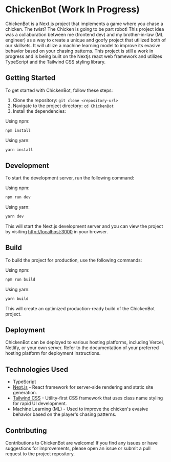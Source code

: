 # ChickenBot (Work In Progress)

ChickenBot is a Next.js project that implements a game where you chase a chicken. The twist? The Chicken is going to be part robot! This project idea was a collaboration between me (frontend dev) and my brother-in-law (ML engineer) as a way to create a unique and goofy project that utilized both of our skillsets. It will utilize a machine learning model to improve its evasive behavior based on your chasing patterns. This project is still a work in progress and is being built on the Nextjs react web framework and utilizes TypeScript and the Tailwind CSS styling library.

## Getting Started

To get started with ChickenBot, follow these steps:

1. Clone the repository: `git clone <repository-url>`
2. Navigate to the project directory: `cd ChickenBot`
3. Install the dependencies:

Using npm:
```bash
npm install
```

Using yarn:
```bash
yarn install
```

## Development

To start the development server, run the following command:

Using npm:
```bash
npm run dev
```

Using yarn:
```bash
yarn dev
```

This will start the Next.js development server and you can view the project by visiting [http://localhost:3000](http://localhost:3000) in your browser.

## Build

To build the project for production, use the following commands:

Using npm:
```bash
npm run build
```

Using yarn:
```bash
yarn build
```

This will create an optimized production-ready build of the ChickenBot project.

## Deployment

ChickenBot can be deployed to various hosting platforms, including Vercel, Netlify, or your own server. Refer to the documentation of your preferred hosting platform for deployment instructions.

## Technologies Used

- TypeScript
- [Next.js](https://nextjs.org/) - React framework for server-side rendering and static site generation.
- [Tailwind CSS](https://tailwindcss.com/) - Utility-first CSS framework that uses class name styling for rapid UI development.
- Machine Learning (ML) - Used to improve the chicken's evasive behavior based on the player's chasing patterns.

## Contributing

Contributions to ChickenBot are welcome! If you find any issues or have suggestions for improvements, please open an issue or submit a pull request to the project repository.
